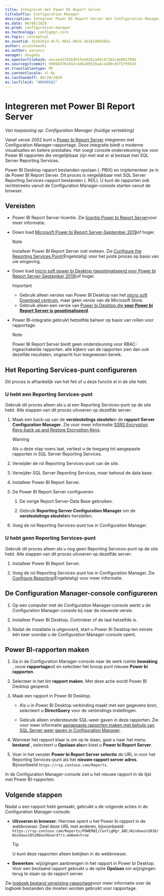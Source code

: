 ```yaml
---
title: Integreren met Power BI Report Server
titleSuffix: Configuration Manager
description: Integreer Power BI Report Server met Configuration Manager rapportage voor moderne visualisatie en betere prestaties.
ms.date: 04/08/2020
ms.prod: configuration-manager
ms.technology: configmgr-core
ms.topic: conceptual
ms.assetid: 315e2613-dc71-46b1-80cb-26161d08103a
author: aczechowski
ms.author: aaroncz
manager: dougeby
ms.openlocfilehash: eaceea5f83bd93fee8261a94147383cde001f90b
ms.sourcegitcommit: 99084d70c032c4db109328a4ca100cd3f5759433
ms.translationtype: MT
ms.contentlocale: nl-NL
ms.lasthandoff: 08/20/2020
ms.locfileid: "88699582"
---
```

# <a name="integrate-with-power-bi-report-server"></a>Integreren met Power BI Report Server

*Van toepassing op: Configuration Manager (huidige vertakking)*

<!--3721603-->

Vanaf versie 2002 kunt u [Power bi Report Server](/power-bi/report-server/get-started) integreren met Configuration Manager-rapportage. Deze integratie biedt u moderne visualisaties en betere prestaties. Het voegt console ondersteuning toe voor Power BI rapporten die vergelijkbaar zijn met wat er al bestaat met SQL Server Reporting Services.

Power BI Desktop rapport bestanden opslaan (. PBIX) en implementeer ze in de Power BI Report Server. Dit proces is vergelijkbaar met SQL Server Reporting Services-rapport bestanden (. RDL). U kunt de rapporten ook rechtstreeks vanuit de Configuration Manager-console starten vanuit de browser.

## <a name="prerequisites"></a>Vereisten

- Power BI Report Server-licentie. Zie [licentie Power bi Report Server](/power-bi/report-server/get-started#licensing-power-bi-report-server)voor meer informatie.

- Down load [Microsoft Power bi Report Server-September 2019](https://www.microsoft.com/download/details.aspx?id=57270)of hoger.

    > [!NOTE]
    > Installeer Power BI Report Server niet meteen. Zie [Configure the Reporting Services Point](#configure-the-reporting-services-point)(Engelstalig) voor het juiste proces op basis van uw omgeving.

- Down load [micro soft power bi Desktop (geoptimaliseerd voor Power bi Report Server-September 2019)](https://www.microsoft.com/download/details.aspx?id=57271)of hoger.

    > [!IMPORTANT]
    > - Gebruik alleen versies van Power BI Desktop van het [micro soft Download centrum](https://www.microsoft.com/download/), maar geen versie van de Microsoft Store.
    > - Gebruik alleen een versie van [Power bi Desktop die **voor Power bi Report Server is geoptimaliseerd**](/power-bi/report-server/install-powerbi-desktop).

- Power BI-integratie gebruikt hetzelfde beheer op basis van rollen voor rapportage.
    > [!NOTE]
    > Power BI Report Server biedt geen ondersteuning voor RBAC-ingeschakelde rapporten. alle kijkers van de rapporten zien dan ook dezelfde resultaten, ongeacht hun toegewezen bereik.

## <a name="configure-the-reporting-services-point"></a>Het Reporting Services-punt configureren

Dit proces is afhankelijk van het feit of u deze functie al in de site hebt.

### <a name="you-have-a-reporting-services-point"></a>U hebt een Reporting Services-punt

Gebruik dit proces alleen als u al een Reporting Services-punt op de site hebt. Alle stappen van dit proces uitvoeren op dezelfde server:

1. Maak een back-up van de **versleutelings sleutels**in de **rapport Server Configuration Manager**. Zie voor meer informatie [SSRS Encryption Keys-back up and Restore Encryption Keys](/sql/reporting-services/install-windows/ssrs-encryption-keys-back-up-and-restore-encryption-keys).

    > [!WARNING]
    > Als u deze stap overs laat, verliest u de toegang tot aangepaste rapporten in SQL Server Reporting Services.

1. Verwijder de rol Reporting Services-punt van de site.

1. Verwijder SQL Server Reporting Services, maar behoud de data base.

1. Installeer Power BI Report Server.

1. De Power BI Report Server configureren

    1. De vorige Report Server-Data Base gebruiken.

    1. Gebruik **Reporting Server Configuration Manager** om de **versleutelings sleutels**te herstellen.

1. Voeg de rol Reporting Services-punt toe in Configuration Manager.

### <a name="you-dont-have-a-reporting-services-point"></a>U hebt geen Reporting Services-punt

Gebruik dit proces alleen als u nog geen Reporting Services-punt op de site hebt. Alle stappen van dit proces uitvoeren op dezelfde server:

1. Installeer Power BI Report Server.

2. Voeg de rol Reporting Services-punt toe in Configuration Manager. Zie [Configure Reporting](configuring-reporting.md)(Engelstalig) voor meer informatie.

## <a name="configure-the-configuration-manager-console"></a>De Configuration Manager-console configureren

1. Op een computer met de Configuration Manager-console werkt u de Configuration Manager-console bij naar de nieuwste versie.

1. Installeer Power BI Desktop. Controleer of de taal hetzelfde is.

1. Nadat de installatie is uitgevoerd, start u Power BI Desktop ten minste één keer voordat u de Configuration Manager-console opent.

## <a name="create-power-bi-reports"></a>Power BI-rapporten maken

1. Ga in de Configuration Manager-console naar de werk ruimte **bewaking** , vouw **rapportage**uit en selecteer het knoop punt nieuwe **Power bi rapporten** .

1. Selecteer in het lint **rapport maken**. Met deze actie wordt Power BI Desktop geopend.

1. Maak een rapport in Power BI Desktop.

    - Als u in Power BI Desktop verbinding maakt met een gegevens bron, selecteert u **DirectQuery** voor de verbindings instellingen.

    - Gebruik alleen ondersteunde SQL-weer gaven in deze rapporten. Zie voor meer informatie [aangepaste rapporten maken met behulp van SQL Server weer gaven in Configuration Manager](../../../develop/core/understand/sqlviews/create-custom-reports-using-sql-server-views.md).

1. Wanneer het rapport klaar is om op te slaan, gaat u naar het menu **bestand** , selecteert u **Opslaan als**en kiest u **Power bi Report Server**.

1. Voer in het venster **Power bi Report Server selectie** de URL in voor het Reporting Services-punt als het **nieuwe rapport server adres**. Bijvoorbeeld `https://rsp.contoso.com/Reports`.

In de Configuration Manager-console ziet u het nieuwe rapport in de lijst met Power BI-rapporten.

## <a name="next-steps"></a>Volgende stappen

Nadat u een rapport hebt gemaakt, gebruikt u de volgende acties in de Configuration Manager-console:

- **Uitvoeren in browser**: Hiermee opent u het Power bi rapport in de webbrowser. Deel deze URL met anderen, bijvoorbeeld: `https://rsp.contoso.com/Reports/POWERBI/ConfigMgr_ABC/Windows%2010/Windows10%20Dashboard?rs:embed=true`

    > [!TIP]
    > U kunt deze rapporten alleen bekijken in de webbrowser.

- **Bewerken**: wijzigingen aanbrengen in het rapport in Power bi Desktop. Voor een bestaand rapport gebruikt u de optie **Opslaan** om wijzigingen terug te slaan op de rapport server.

Zie [logboek bestand verwijzing-rapportage](../../plan-design/hierarchy/log-files.md#BKMK_ReportLog)voor meer informatie over de logboek bestanden die moeten worden gebruikt voor rapportage.